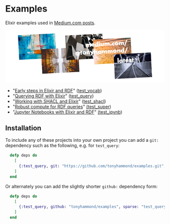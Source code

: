 # Examples
Elixir examples used in [Medium.com posts](https://medium.com/@tonyhammond/latest).

![medium-posts-no-tags.jpg](./images/medium-posts-no-tags.jpg)

* "[Early steps in Elixir and RDF](https://medium.com/@tonyhammond/early-steps-in-elixir-and-rdf-5078a4ebfe0f)" ([test_vocab](./test_vocab/))
* "[Querying RDF with Elixir](https://medium.com/@tonyhammond/querying-rdf-with-elixir-2378b39d65cc)" ([test_query](./test_query/))
* "[Working with SHACL and Elixir](https://medium.com/@tonyhammond/working-with-shacl-and-elixir-4719473d43c1)" ([test_shacl](./test_shacl/))
* "[Robust compute for RDF queries](https://medium.com/@tonyhammond/robust-compute-for-rdf-queries-eb2ad665ef12)" [(test_super](./test_super/))
* "[Jupyter Notebooks with Elixir and RDF](https://medium.com/@tonyhammond/jupyter-notebooks-with-elixir-and-rdf-598689c2dad3)" [(test_ipynb](./test_ipynb/))


## Installation

To include any of these projects into your own project you can add a `git:` dependency such as the following, e.g. for `test_query`:

```elixir
  defp deps do
    [
      {:test_query, git: "https://github.com/tonyhammond/examples.git", sparse: "test_query"}
    ]
  end
```

Or alternately you can add the slightly shorter `github:` dependency form:

```elixir
  defp deps do
    [
      {:test_query, github: "tonyhammond/examples", sparse: "test_query"}
    ]
  end
```
